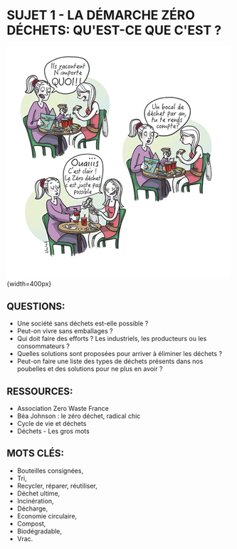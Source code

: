 # SUJET 1 - LA DÉMARCHE ZÉRO DÉCHETS: QU'EST-CE QUE C'EST ?

![Sujet 1 - Lancement](./images/Sujet1-lancement.png){width=400px} 

## QUESTIONS:

* Une société sans déchets est-elle possible ?
* Peut-on vivre sans emballages ?
* Qui doit faire des efforts ? Les industriels, les producteurs ou les consommateurs ?
* Quelles solutions sont proposées pour arriver à éliminer les déchets ?
* Peut-on faire une liste des types de déchets présents dans nos poubelles et des solutions pour ne plus en avoir ?

## RESSOURCES:

* Association Zero Waste France
* Béa Johnson : le zéro déchet, radical chic
* Cycle de vie et déchets
* Déchets - Les gros mots

## MOTS CLÉS:

* Bouteilles consignées,
* Tri,
* Recycler, réparer, réutiliser,
* Déchet ultime,
* Incinération,
* Décharge,
* Economie circulaire,
* Compost,
* Biodégradable,
* Vrac.